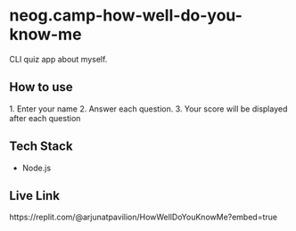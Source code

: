 # neog.camp-how-well-do-you-know-me

CLI quiz app about myself.

<h2>How to use</h2>
1. Enter your name
2. Answer each question.
3. Your score will be displayed after each question

<h2>Tech Stack</h2>
<ul>
  <li>Node.js</li>
  </ul>
  
<h2>Live Link</h2>
https://replit.com/@arjunatpavilion/HowWellDoYouKnowMe?embed=true
